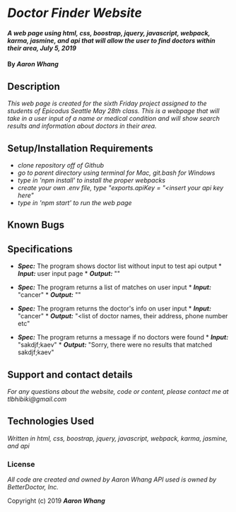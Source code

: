 # _Doctor Finder Website_

#### _A web page using html, css, boostrap, jquery, javascript, webpack, karma, jasmine, and api that will allow the user to find doctors within their area, July 5, 2019_

#### By _**Aaron Whang**_

## Description

_This web page is created for the sixth Friday project assigned to the students of Epicodus Seattle May 28th class. This is a webpage that will take in a user input of a name or medical condition and will show search results and information about doctors in their area._

## Setup/Installation Requirements

* _clone repository off of Github_
* _go to parent directory using terminal for Mac, git.bash for Windows_
* _type in 'npm install' to install the proper webpacks_
* _create your own .env file, type "exports.apiKey = "<insert your api key here"_
* _type in 'npm start' to run the web page_



## Known Bugs



## Specifications

* ___Spec:___ The program shows doctor list without input to test api output
          * ___Input:___ user input page
          * ___Output:___ "<doctor info>"

* ___Spec:___ The program returns a list of matches on user input
          * ___Input:___ "cancer"
          * ___Output:___ "<list of doctor names>"

* ___Spec:___ The program returns the doctor's info on user input
          * ___Input:___ "cancer"
          * ___Output:___ "<list of doctor names, their address, phone number etc"

* ___Spec:___ The program returns a message if no doctors were found
          * ___Input:___ "sakdjf;kaev"
          * ___Output:___ "Sorry, there were no results that matched sakdjf;kaev"


## Support and contact details

_For any questions about the website, code or content, please contact me at tlbhibiki@gmail.com_

## Technologies Used

_Written in html, css, boostrap, jquery, javascript, webpack, karma, jasmine, and api_

### License

_All code are created and owned by Aaron Whang_
_API used is owned by BetterDoctor, Inc._

Copyright (c) 2019 **_Aaron Whang_**
